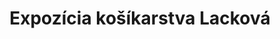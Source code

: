 ---
title: 'Expozícia košíkarstva Lacková'
description: 'Expozícia košíkarstva Lacková'
pubDate: 'Oct 4 2024'
---